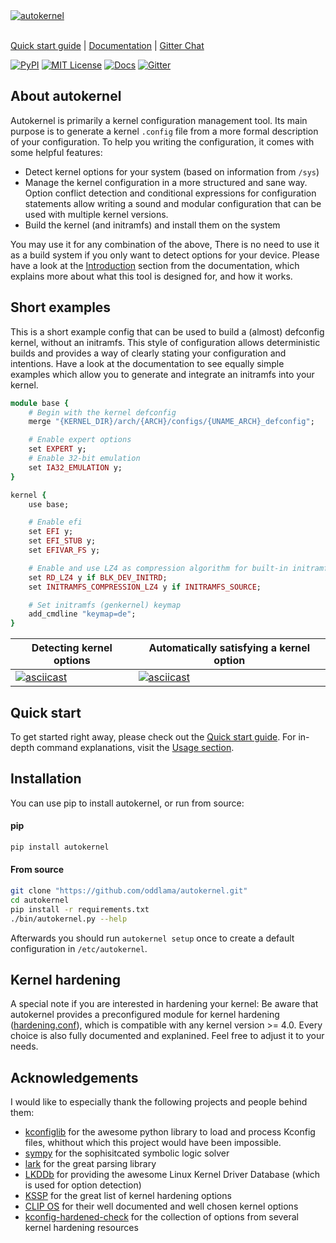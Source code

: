 <br/><br/>
[![autokernel](./docs/imgs/autokernel_banner.svg)](https://autokernel.oddlama.org)
<br/><br/>

[Quick start guide](https://autokernel.oddlama.org/en/latest/intro/quick-start-guide.html) \|
[Documentation](https://autokernel.oddlama.org/en/latest) \|
[Gitter Chat](https://gitter.im/oddlama-autokernel/community)

[![PyPI](https://img.shields.io/pypi/v/autokernel.svg)](https://pypi.org/pypi/autokernel/)
[![MIT License](https://img.shields.io/badge/license-MIT-blue.svg)](./LICENSE)
[![Docs](https://readthedocs.org/projects/autokernel/badge/?version=latest)](https://autokernel.oddlama.org/en/latest/?badge=latest)
[![Gitter](https://badges.gitter.im/oddlama-autokernel/community.svg)](https://gitter.im/oddlama-autokernel/community?utm_source=badge&utm_medium=badge&utm_campaign=pr-badge)

## About autokernel

Autokernel is primarily a kernel configuration management tool.
Its main purpose is to generate a kernel `.config` file from
a more formal description of your configuration.
To help you writing the configuration, it comes with some helpful features:

* Detect kernel options for your system (based on information from `/sys`)
* Manage the kernel configuration in a more structured and sane way.
  Option conflict detection and conditional expressions for configuration statements
  allow writing a sound and modular configuration that can be used with multiple kernel versions.
* Build the kernel (and initramfs) and install them on the system

You may use it for any combination of the above, There is no need to
use it as a build system if you only want to detect options for your device.
Please have a look at the [Introduction](https://autokernel.oddlama.org/en/latest/intro/introduction.html)
section from the documentation, which explains more about what
this tool is designed for, and how it works.

## Short examples

This is a short example config that can be used to build a (almost) defconfig kernel, without an initramfs.
This style of configuration allows deterministic builds and provides a way of clearly stating your configuration and intentions.
Have a look at the documentation to see equally simple examples which allow you to generate
and integrate an initramfs into your kernel.

```ruby
module base {
	# Begin with the kernel defconfig
	merge "{KERNEL_DIR}/arch/{ARCH}/configs/{UNAME_ARCH}_defconfig";

	# Enable expert options
	set EXPERT y;
	# Enable 32-bit emulation
	set IA32_EMULATION y;
}

kernel {
	use base;

 	# Enable efi
	set EFI y;
	set EFI_STUB y;
	set EFIVAR_FS y;

	# Enable and use LZ4 as compression algorithm for built-in initramfs
	set RD_LZ4 y if BLK_DEV_INITRD;
	set INITRAMFS_COMPRESSION_LZ4 y if INITRAMFS_SOURCE;

	# Set initramfs (genkernel) keymap
	add_cmdline "keymap=de";
}
```

Detecting kernel options                                                           | Automatically satisfying a kernel option
---------------------------------------------------------------------------------- | ----------------------------------------------------------------------------------
[![asciicast](https://asciinema.org/a/320174.svg)](https://asciinema.org/a/320174) | [![asciicast](https://asciinema.org/a/320179.svg)](https://asciinema.org/a/320179)

## Quick start

To get started right away, please check out the [Quick start guide](https://autokernel.oddlama.org/en/latest/intro/quick-start-guide.html).
For in-depth command explanations, visit the [Usage section](https://autokernel.oddlama.org/en/latest/contents/usage.html).

## Installation

You can use pip to install autokernel, or run from source:

#### pip

```bash
pip install autokernel
```

#### From source

```bash
git clone "https://github.com/oddlama/autokernel.git"
cd autokernel
pip install -r requirements.txt
./bin/autokernel.py --help
```

Afterwards you should run `autokernel setup` once to create a default configuration
in `/etc/autokernel`.

## Kernel hardening

A special note if you are interested in hardening your kernel:
Be aware that autokernel provides a preconfigured module for kernel
hardening ([hardening.conf](./autokernel/contrib/etc/modules_d/hardening.conf)), which is
compatible with any kernel version >= 4.0. Every choice is also fully documented
and explanined. Feel free to adjust it to your needs.

## Acknowledgements

I would like to especially thank the following projects and people behind them:

- [kconfiglib](https://github.com/ulfalizer/Kconfiglib) for the awesome python library to load and process Kconfig files, whithout which this project would have been impossible.
- [sympy](https://www.sympy.org/) for the sophisitcated symbolic logic solver
- [lark](https://github.com/lark-parser/lark) for the great parsing library
- [LKDDb](https://cateee.net/lkddb/) for providing the awesome Linux Kernel Driver Database (which is used for option detection)
- [KSSP](https://kernsec.org/wiki/index.php/Kernel_Self_Protection_Project/Recommended_Settings) for the great list of kernel hardening options
- [CLIP OS](https://docs.clip-os.org/clipos/kernel.html#configuration) for their well documented and well chosen kernel options
- [kconfig-hardened-check](https://github.com/a13xp0p0v/kconfig-hardened-check) for the collection of options from several kernel hardening resources

